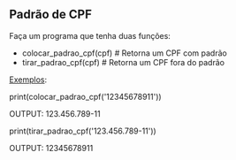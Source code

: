 <h2>Padrão de CPF</h2>

Faça um programa que tenha duas funções:

* colocar_padrao_cpf(cpf)  #  Retorna um CPF com padrão
* tirar_padrao_cpf(cpf)       # Retorna um CPF fora do padrão



<u>Exemplos</u>: 

print(colocar_padrao_cpf('12345678911'))

OUTPUT: 123.456.789-11



print(tirar_padrao_cpf('123.456.789-11'))

OUTPUT: 12345678911